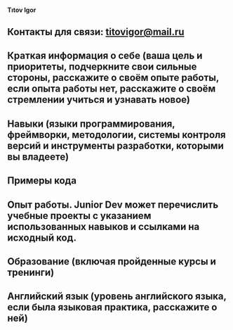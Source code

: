 #### Tıtov Igor
## Контакты для связи: titovigor@mail.ru
## Краткая информация о себе (ваша цель и приоритеты, подчеркните свои сильные стороны, расскажите о своём опыте работы, если опыта работы нет, расскажите о своём стремлении учиться и узнавать новое)
## Навыки (языки программирования, фреймворки, методологии, системы контроля версий и инструменты разработки, которыми вы владеете)
## Примеры кода
## Опыт работы. Junior Dev может перечислить учебные проекты с указанием использованных навыков и ссылками на исходный код.
## Образование (включая пройденные курсы и тренинги)
## Английский язык (уровень английского языка, если была языковая практика, расскажите о ней)